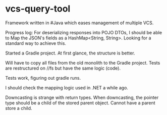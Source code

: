 # vcs-query-tool
Framework written in #Java which eases management of multiple VCS.


Progress log:
For deserializing responses into POJO DTOs, I should be able to Map the JSON's fields as a HashMap<String, String>. Looking for a standard way to achieve this.

Started a Gradle project. At first glance, the structure is better.

Will have to copy all files from the old monolith to the Gradle project. Tests are restructured on //fs but have the same logic (code).

Tests work, figuring out gradle runs.

I should check the mapping logic used in .NET a while ago.

Downcasting is strange with return types. 
When downcasting, the pointer type should be a child of the stored parent object. Cannot have a parent store a child.